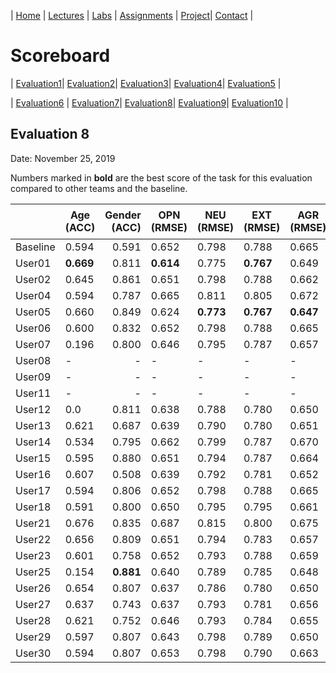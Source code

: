 
| [Home](../index.md) | [Lectures](../lectures.md) | [Labs](../labs.md) | [Assignments](../assignments.md) | [Project](../project.md)| [Contact](../contact.md) |


# Scoreboard

| [Evaluation1](evaluation1.md)| [Evaluation2](evaluation2.md)| [Evaluation3](evaluation3.md)| [Evaluation4](evaluation4.md)| [Evaluation5](evaluation5.md) | 

| [Evaluation6](evaluation6.md) | [Evaluation7](evaluation7.md)| [Evaluation8](evaluation8.md)| [Evaluation9](evaluation9.md)| [Evaluation10](evaluation10.md) | 

## Evaluation 8

Date: November 25, 2019

Numbers marked in **bold** are the best score of the task for this evaluation compared to other teams and the baseline.

|       | Age (ACC) | Gender (ACC) | OPN (RMSE) | NEU (RMSE) | EXT (RMSE) | AGR (RMSE) | CON (RMSE) | Full Grade |  Rank 🏆|
|-------|--------------|----------:|------------|------------|------------|------------|------------|------------|-------|
| Baseline|0.594|0.591|0.652|0.798|0.788|0.665|0.734|-||
| User01 |**0.669**|0.811|**0.614**|0.775|**0.767**|0.649|0.707|✅||
| User02 |0.645|0.861|0.651|0.798|0.788|0.662|0.730|||
| User04 |0.594|0.787|0.665|0.811|0.805|0.672|0.750|||
| User05 |0.660|0.849|0.624|**0.773**|**0.767**|**0.647**|**0.705**|✅||
| User06 |0.600|0.832|0.652|0.798|0.788|0.665|0.734|||
| User07 |0.196|0.800|0.646|0.795|0.787|0.657|0.721|||
| User08 |-|-|-|-|-|-|-|-|-|
| User09 |-|-|-|-|-|-|-|-|-|
| User11 |-|-|-|-|-|-|-|-|-|
| User12 |0.0|0.811|0.638|0.788|0.780|0.650|0.712|||
| User13 |0.621|0.687|0.639|0.790|0.780|0.651|0.713|✅||
| User14 |0.534|0.795|0.662|0.799|0.787|0.670|0.737|||
| User15 |0.595|0.880|0.651|0.794|0.787|0.664|0.726|✅||
| User16 |0.607|0.508|0.639|0.792|0.781|0.652|0.711|||
| User17 |0.594|0.806|0.652|0.798|0.788|0.665|0.734|||
| User18 |0.591|0.800|0.650|0.795|0.795|0.661|0.730|||
| User21 |0.676|0.835|0.687|0.815|0.800|0.675|0.747|||
| User22 |0.656|0.809|0.651|0.794|0.783|0.657|0.722|✅||
| User23 |0.601|0.758|0.652|0.793|0.788|0.659|0.722|||
| User25 |0.154|**0.881**|0.640|0.789|0.785|0.648|0.721|||
| User26 |0.654|0.807|0.637|0.786|0.780|0.650|0.710|✅||
| User27 |0.637|0.743|0.637|0.793|0.781|0.656|0.719|✅||
| User28 |0.621|0.752|0.646|0.793|0.784|0.655|0.720|✅||
| User29 |0.597|0.807|0.643|0.798|0.789|0.650|0.724|||
| User30 |0.594|0.807|0.653|0.798|0.790|0.663|0.726|||
